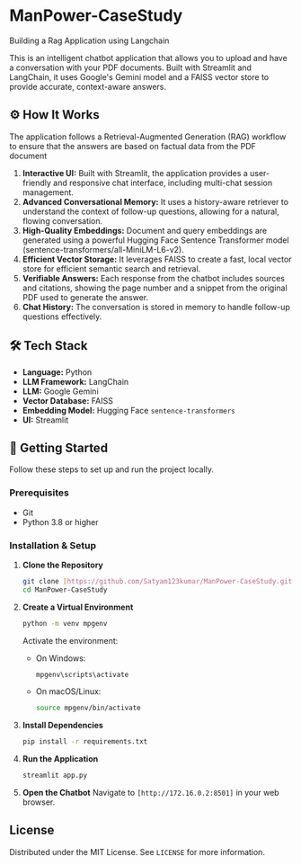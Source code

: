 # ManPower-CaseStudy
Building a Rag Application using Langchain

This is an intelligent chatbot application that allows you to upload and have a conversation with your PDF documents.
Built with Streamlit and LangChain, it uses Google's Gemini model and a FAISS vector store to provide accurate, context-aware answers.

## ⚙️ How It Works

The application follows a Retrieval-Augmented Generation (RAG) workflow to ensure that the answers are based on factual data from the PDF document

1. **Interactive UI:** Built with Streamlit, the application provides a user-friendly and responsive chat interface, including multi-chat session management.
2. **Advanced Conversational Memory:** It uses a history-aware retriever to understand the context of follow-up questions, allowing for a natural, flowing conversation.
3. **High-Quality Embeddings:** Document and query embeddings are generated using a powerful Hugging Face Sentence Transformer model (sentence-transformers/all-MiniLM-L6-v2).
4. **Efficient Vector Storage:** It leverages FAISS to create a fast, local vector store for efficient semantic search and retrieval.
5. **Verifiable Answers:** Each response from the chatbot includes sources and citations, showing the page number and a snippet from the original PDF used to generate the answer.
6.  **Chat History:** The conversation is stored in memory to handle follow-up questions effectively.

## 🛠️ Tech Stack

* **Language:** Python
* **LLM Framework:** LangChain
* **LLM:** Google Gemini
* **Vector Database:** FAISS
* **Embedding Model:** Hugging Face `sentence-transformers`
* **UI:** Streamlit

## 🚀 Getting Started

Follow these steps to set up and run the project locally.

### Prerequisites

* Git
* Python 3.8 or higher

### Installation & Setup

1.  **Clone the Repository**
    ```sh
    git clone [https://github.com/Satyam123kumar/ManPower-CaseStudy.git]
    cd ManPower-CaseStudy
    ```

2.  **Create a Virtual Environment**
    ```sh
    python -m venv mpgenv
    ```
    Activate the environment:
    * On Windows:
        ```sh
        mpgenv\scripts\activate
        ```
    * On macOS/Linux:
        ```sh
        source mpgenv/bin/activate
        ```

3.  **Install Dependencies**
    ```sh
    pip install -r requirements.txt
    ```

4.  **Run the Application**
    ```sh
    streamlit app.py
    ```

7.  **Open the Chatbot**
    Navigate to `[http://172.16.0.2:8501]` in your web browser.

## License

Distributed under the MIT License. See `LICENSE` for more information.


